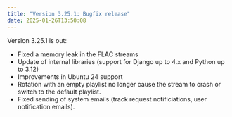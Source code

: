 ```yaml
---
title: "Version 3.25.1: Bugfix release"
date: 2025-01-26T13:50:08
---
```


Version 3.25.1 is out:
- Fixed a memory leak in the FLAC streams
- Update of internal libraries (support for Django up to 4.x and Python up to 3.12)
- Improvements in Ubuntu 24 support
- Rotation with an empty playlist no longer cause the stream to crash or switch to the default playlist.
- Fixed sending of system emails (track request notificiations, user notification emails).

